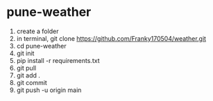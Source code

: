 # pune-weather

1. create a folder
2. in terminal, git clone https://github.com/Franky170504/weather.git
3. cd pune-weather
4. git init
5. pip install -r requirements.txt
6. git pull
7. git add .
8. git commit
9. git push -u origin main
